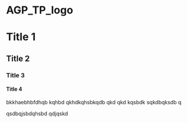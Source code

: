 # AGP_TP_logo

Title 1
==
Title 2
-
### Title 3 #
####  Title 4

bkkhaebhbfdhqb kqhbd qkhdkqhsbkqdb qkd qkd kqsbdk sqkdbqksdb q


qsdbqjsbdqhsbd qdjqskd
